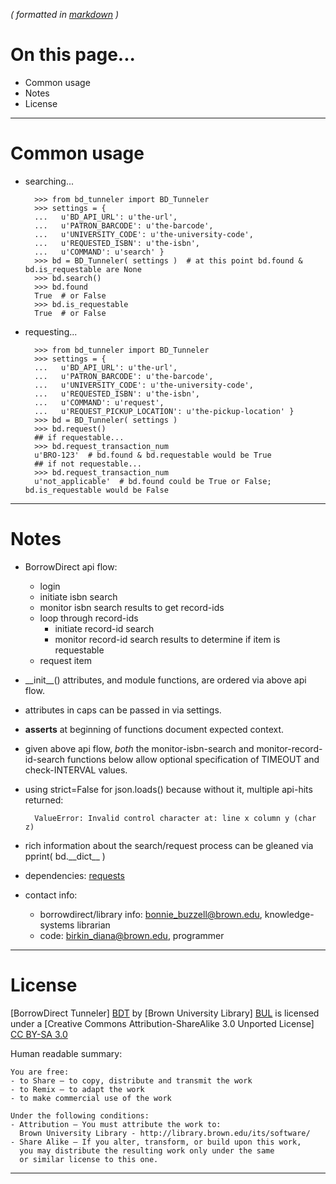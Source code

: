 _( formatted in [markdown](http://daringfireball.net/projects/markdown/) )_

On this page...
===============

- Common usage
- Notes
- License

---
  
  
Common usage
============

- searching...

        >>> from bd_tunneler import BD_Tunneler
        >>> settings = {
        ...   u'BD_API_URL': u'the-url',
        ...   u'PATRON_BARCODE': u'the-barcode',
        ...   u'UNIVERSITY_CODE': u'the-university-code',
        ...   u'REQUESTED_ISBN': u'the-isbn',
        ...   u'COMMAND': u'search' } 
        >>> bd = BD_Tunneler( settings )  # at this point bd.found & bd.is_requestable are None
        >>> bd.search()
        >>> bd.found
        True  # or False
        >>> bd.is_requestable
        True  # or False

- requesting...

        >>> from bd_tunneler import BD_Tunneler
        >>> settings = {
        ...   u'BD_API_URL': u'the-url',
        ...   u'PATRON_BARCODE': u'the-barcode',
        ...   u'UNIVERSITY_CODE': u'the-university-code',
        ...   u'REQUESTED_ISBN': u'the-isbn',
        ...   u'COMMAND': u'request',
        ...   u'REQUEST_PICKUP_LOCATION': u'the-pickup-location' } 
        >>> bd = BD_Tunneler( settings )
        >>> bd.request()
        ## if requestable...
        >>> bd.request_transaction_num
        u'BRO-123'  # bd.found & bd.requestable would be True
        ## if not requestable...
        >>> bd.request_transaction_num
        u'not_applicable'  # bd.found could be True or False; bd.is_requestable would be False

---


Notes
=====

- BorrowDirect api flow:
    - login
    - initiate isbn search
    - monitor isbn search results to get record-ids
    - loop through record-ids
        - initiate record-id search
        - monitor record-id search results to determine if item is requestable
    - request item

- \_\_init\_\_() attributes, and module functions, are ordered via above api flow.

- attributes in caps can be passed in via settings.

- __asserts__ at beginning of functions document expected context.

- given above api flow, _both_ the monitor-isbn-search and monitor-record-id-search functions below allow
  optional specification of TIMEOUT and check-INTERVAL values.

- using strict=False for json.loads() because without it, multiple api-hits returned:
 
        ValueError: Invalid control character at: line x column y (char z)
  
- rich information about the search/request process can be gleaned via pprint( bd.\_\_dict\_\_ )

- dependencies: [requests](http://docs.python-requests.org/en/latest/index.html) 

- contact info: 
    - borrowdirect/library info: bonnie_buzzell@brown.edu, knowledge-systems librarian
    - code: birkin_diana@brown.edu, programmer

---


License
=======

[BorrowDirect Tunneler] [BDT] by [Brown University Library] [BUL]
is licensed under a [Creative Commons Attribution-ShareAlike 3.0 Unported License] [CC BY-SA 3.0]

[BDT]: https://github.com/Brown-University-Library/borrowdirect_tunneler
[BUL]: http://library.brown.edu/its/software/
[CC BY-SA 3.0]: http://creativecommons.org/licenses/by-sa/3.0/

Human readable summary:

    You are free:
    - to Share — to copy, distribute and transmit the work
    - to Remix — to adapt the work
    - to make commercial use of the work

    Under the following conditions:
    - Attribution — You must attribute the work to:
      Brown University Library - http://library.brown.edu/its/software/
    - Share Alike — If you alter, transform, or build upon this work, 
      you may distribute the resulting work only under the same 
      or similar license to this one.  

---
